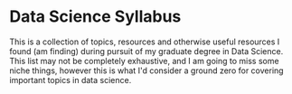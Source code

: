 # Data Science Syllabus
This is a collection of topics, resources and otherwise useful resources I found (am finding) during pursuit of my graduate degree in Data Science. This list may not be completely exhaustive, and I am going to miss some niche things, however this is what I'd consider a ground zero for covering important topics in data science. 